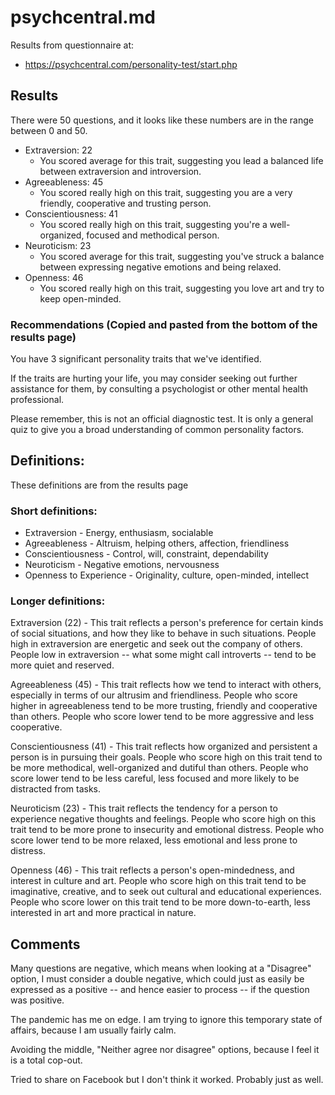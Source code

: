 
# psychcentral.md

Results from questionnaire at:

- https://psychcentral.com/personality-test/start.php

## Results

There were 50 questions, and it looks like these numbers are in the range between 0 and 50.

- Extraversion: 22
  - You scored average for this trait, suggesting you lead a balanced life between extraversion and introversion.
- Agreeableness: 45
  - You scored really high on this trait, suggesting you are a very friendly, cooperative and trusting person.
- Conscientiousness: 41
  - You scored really high on this trait, suggesting you're a well-organized, focused and methodical person.
- Neuroticism: 23
  - You scored average for this trait, suggesting you've struck a balance between expressing negative emotions and being relaxed.
- Openness: 46
  - You scored really high on this trait, suggesting you love art and try to keep open-minded.

### Recommendations (Copied and pasted from the bottom of the results page)

You have 3 significant personality traits that we've identified.

If the traits are hurting your life, you may consider seeking out further assistance for them, by consulting a psychologist or other mental health professional.

Please remember, this is not an official diagnostic test. It is only a general quiz to give you a broad understanding of common personality factors.

## Definitions:

These definitions are from the results page

### Short definitions:

- Extraversion - Energy, enthusiasm, socialable
- Agreeableness - Altruism, helping others, affection, friendliness
- Conscientiousness - Control, will, constraint, dependability
- Neuroticism - Negative emotions, nervousness
- Openness to Experience - Originality, culture, open-minded, intellect

### Longer definitions:

Extraversion (22) - This trait reflects a person's preference for certain kinds of social situations, and how they like to behave in such situations. People high in extraversion are energetic and seek out the company of others. People low in extraversion -- what some might call introverts -- tend to be more quiet and reserved.

Agreeableness (45) - This trait reflects how we tend to interact with others, especially in terms of our altrusim and friendliness. People who score higher in agreeableness tend to be more trusting, friendly and cooperative than others. People who score lower tend to be more aggressive and less cooperative.

Conscientiousness (41) - This trait reflects how organized and persistent a person is in pursuing their goals. People who score high on this trait tend to be more methodical, well-organized and dutiful than others. People who score lower tend to be less careful, less focused and more likely to be distracted from tasks.

Neuroticism (23) - This trait reflects the tendency for a person to experience negative thoughts and feelings.  People who score high on this trait tend to be more prone to insecurity and emotional distress.  People who score lower tend to be more relaxed, less emotional and less prone to distress.

Openness (46) - This trait reflects a person's open-mindedness, and interest in culture and art. People who score high on this trait tend to be imaginative, creative, and to seek out cultural and educational experiences. People who score lower on this trait tend to be more down-to-earth, less interested in art and more practical in nature.

## Comments

Many questions are negative, which means when looking at a "Disagree" option, I must consider a double negative,
which could just as easily be expressed as a positive -- and hence easier to process -- if the question was positive.

The pandemic has me on edge.  I am trying to ignore this temporary state of affairs, because I am usually fairly calm.

Avoiding the middle, "Neither agree nor disagree" options, because I feel it is a total cop-out.

Tried to share on Facebook but I don't think it worked.  Probably just as well.

